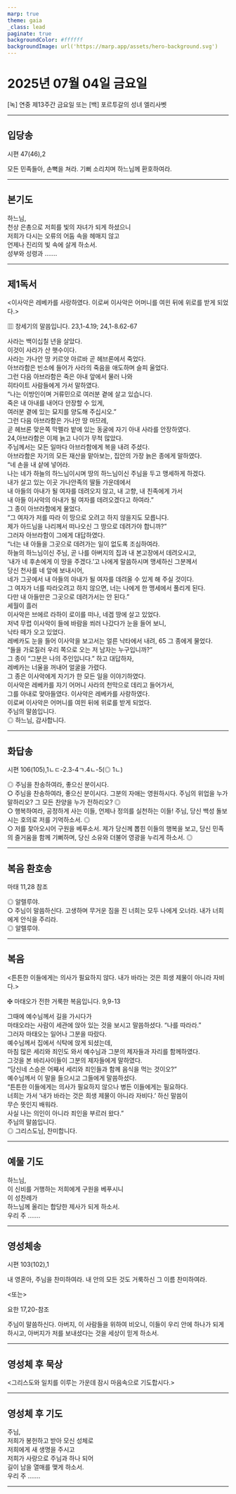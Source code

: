 ```yaml
---
marp: true
theme: gaia
_class: lead
paginate: true
backgroundColor: #ffffff
backgroundImage: url('https://marp.app/assets/hero-background.svg')
---
```


# 2025년 07월 04일 금요일

[녹] 연중 제13주간 금요일 또는 [백] 포르투갈의 성녀 엘리사벳  




---

## 입당송

시편 47(46),2

모든 민족들아, 손뼉을 쳐라. 기뻐 소리치며 하느님께 환호하여라.  
  


---

## 본기도

하느님,  
천상 은총으로 저희를 빛의 자녀가 되게 하셨으니  
저희가 다시는 오류의 어둠 속을 헤매지 않고  
언제나 진리의 빛 속에 살게 하소서.  
성부와 성령과 …….  
  


---

## 제1독서

<이사악은 레베카를 사랑하였다. 이로써 이사악은 어머니를 여읜 뒤에 위로를 받게 되었다.>

▥ 창세기의 말씀입니다. 23,1-4.19; 24,1-8.62-67

사라는 백이십칠 년을 살았다.  
이것이 사라가 산 햇수이다.  
사라는 가나안 땅 키르얏 아르바 곧 헤브론에서 죽었다.  
아브라함은 빈소에 들어가 사라의 죽음을 애도하며 슬피 울었다.  
그런 다음 아브라함은 죽은 아내 앞에서 물러 나와  
히타이트 사람들에게 가서 말하였다.  
“나는 이방인이며 거류민으로 여러분 곁에 살고 있습니다.  
죽은 내 아내를 내어다 안장할 수 있게,  
여러분 곁에 있는 묘지를 양도해 주십시오.”  
그런 다음 아브라함은 가나안 땅 마므레,  
곧 헤브론 맞은쪽 막펠라 밭에 있는 동굴에 자기 아내 사라를 안장하였다.  
24,아브라함은 이제 늙고 나이가 무척 많았다.  
주님께서는 모든 일마다 아브라함에게 복을 내려 주셨다.  
아브라함은 자기의 모든 재산을 맡아보는, 집안의 가장 늙은 종에게 말하였다.  
“네 손을 내 샅에 넣어라.  
나는 네가 하늘의 하느님이시며 땅의 하느님이신 주님을 두고 맹세하게 하겠다.  
내가 살고 있는 이곳 가나안족의 딸들 가운데에서  
내 아들의 아내가 될 여자를 데려오지 않고, 내 고향, 내 친족에게 가서  
내 아들 이사악의 아내가 될 여자를 데려오겠다고 하여라.”  
그 종이 아브라함에게 물었다.  
“그 여자가 저를 따라 이 땅으로 오려고 하지 않을지도 모릅니다.  
제가 아드님을 나리께서 떠나오신 그 땅으로 데려가야 합니까?”  
그러자 아브라함이 그에게 대답하였다.  
“너는 내 아들을 그곳으로 데려가는 일이 없도록 조심하여라.  
하늘의 하느님이신 주님, 곧 나를 아버지의 집과 내 본고장에서 데려오시고,  
‘내가 네 후손에게 이 땅을 주겠다.’고 나에게 말씀하시며 맹세하신 그분께서  
당신 천사를 네 앞에 보내시어,  
네가 그곳에서 내 아들의 아내가 될 여자를 데려올 수 있게 해 주실 것이다.  
그 여자가 너를 따라오려고 하지 않으면, 너는 나에게 한 맹세에서 풀리게 된다.  
다만 내 아들만은 그곳으로 데려가서는 안 된다.”  
세월이 흘러  
이사악은 브에르 라하이 로이를 떠나, 네겝 땅에 살고 있었다.  
저녁 무렵 이사악이 들에 바람을 쐬러 나갔다가 눈을 들어 보니,  
낙타 떼가 오고 있었다.  
레베카도 눈을 들어 이사악을 보고서는 얼른 낙타에서 내려, 65 그 종에게 물었다.  
“들을 가로질러 우리 쪽으로 오는 저 남자는 누구입니까?”  
그 종이 “그분은 나의 주인입니다.” 하고 대답하자,  
레베카는 너울을 꺼내어 얼굴을 가렸다.  
그 종은 이사악에게 자기가 한 모든 일을 이야기하였다.  
이사악은 레베카를 자기 어머니 사라의 천막으로 데리고 들어가서,  
그를 아내로 맞아들였다. 이사악은 레베카를 사랑하였다.  
이로써 이사악은 어머니를 여읜 뒤에 위로를 받게 되었다.  
주님의 말씀입니다.  
◎ 하느님, 감사합니다.  
  


---

## 화답송

시편 106(105),1ㄴㄷ-2.3-4ㄱ.4ㄴ-5(◎ 1ㄴ)

◎ 주님을 찬송하여라, 좋으신 분이시다.  
○ 주님을 찬송하여라, 좋으신 분이시다. 그분의 자애는 영원하시다. 주님의 위업을 누가 말하리오? 그 모든 찬양을 누가 전하리오? ◎  
○ 행복하여라, 공정하게 사는 이들, 언제나 정의를 실천하는 이들! 주님, 당신 백성 돌보시는 호의로 저를 기억하소서. ◎  
○ 저를 찾아오시어 구원을 베푸소서. 제가 당신께 뽑힌 이들의 행복을 보고, 당신 민족의 즐거움을 함께 기뻐하며, 당신 소유와 더불어 영광을 누리게 하소서. ◎  
  


---

## 복음 환호송

마태 11,28 참조

◎ 알렐루야.  
○ 주님이 말씀하신다. 고생하며 무거운 짐을 진 너희는 모두 나에게 오너라. 내가 너희에게 안식을 주리라.  
◎ 알렐루야.  
  


---

## 복음

<튼튼한 이들에게는 의사가 필요하지 않다. 내가 바라는 것은 희생 제물이 아니라 자비다.>

✠ 마태오가 전한 거룩한 복음입니다. 9,9-13

그때에 예수님께서 길을 가시다가  
마태오라는 사람이 세관에 앉아 있는 것을 보시고 말씀하셨다. “나를 따라라.”  
그러자 마태오는 일어나 그분을 따랐다.  
예수님께서 집에서 식탁에 앉게 되셨는데,  
마침 많은 세리와 죄인도 와서 예수님과 그분의 제자들과 자리를 함께하였다.  
그것을 본 바리사이들이 그분의 제자들에게 말하였다.  
“당신네 스승은 어째서 세리와 죄인들과 함께 음식을 먹는 것이오?”  
예수님께서 이 말을 들으시고 그들에게 말씀하셨다.  
“튼튼한 이들에게는 의사가 필요하지 않으나 병든 이들에게는 필요하다.  
너희는 가서 ‘내가 바라는 것은 희생 제물이 아니라 자비다.’ 하신 말씀이  
무슨 뜻인지 배워라.  
사실 나는 의인이 아니라 죄인을 부르러 왔다.”  
주님의 말씀입니다.  
◎ 그리스도님, 찬미합니다.  
  


---

## 예물 기도

하느님,  
이 신비를 거행하는 저희에게 구원을 베푸시니  
이 성찬례가  
하느님께 올리는 합당한 제사가 되게 하소서.  
우리 주 …….  
  


---

## 영성체송

시편 103(102),1

내 영혼아, 주님을 찬미하여라. 내 안의 모든 것도 거룩하신 그 이름 찬미하여라.  
  
<또는>  
  
요한 17,20-참조  
  
주님이 말씀하신다. 아버지, 이 사람들을 위하여 비오니, 이들이 우리 안에 하나가 되게 하시고, 아버지가 저를 보내셨다는 것을 세상이 믿게 하소서.  


---

## 영성체 후 묵상

<그리스도와 일치를 이루는 가운데 잠시 마음속으로 기도합시다.>  


---

## 영성체 후 기도

주님,  
저희가 봉헌하고 받아 모신 성체로  
저희에게 새 생명을 주시고  
저희가 사랑으로 주님과 하나 되어  
길이 남을 열매를 맺게 하소서.  
우리 주 …….  
  


---